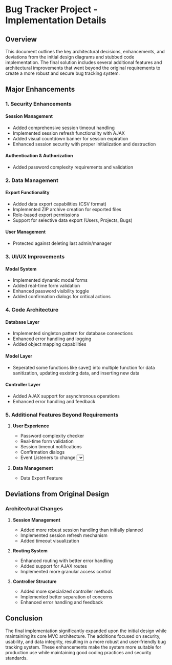 # Bug Tracker Project - Implementation Details

## Overview
This document outlines the key architectural decisions, enhancements, and deviations from the initial design diagrams and stubbed code implementation. The final solution includes several additional features and architectural improvements that went beyond the original requirements to create a more robust and secure bug tracking system.

## Major Enhancements

### 1. Security Enhancements

#### Session Management
- Added comprehensive session timeout handling
- Implemented session refresh functionality with AJAX
- Added visual countdown banner for session expiration
- Enhanced session security with proper initialization and destruction

#### Authentication & Authorization
- Added password complexity requirements and validation

### 2. Data Management

#### Export Functionality
- Added data export capabilities (CSV format)
- Implemented ZIP archive creation for exported files
- Role-based export permissions
- Support for selective data export (Users, Projects, Bugs)

#### User Management
- Protected against deleting last admin/manager

### 3. UI/UX Improvements

#### Modal System
- Implemented dynamic modal forms
- Added real-time form validation
- Enhanced password visibility toggle
- Added confirmation dialogs for critical actions

### 4. Code Architecture

#### Database Layer
- Implemented singleton pattern for database connections
- Enhanced error handling and logging
- Added object mapping capabilities

#### Model Layer
- Seperated some functions like save() into multiple function for data sanitization, updating esxisting data, and inserting new data

#### Controller Layer
- Added AJAX support for asynchronous operations
- Enhanced error handling and feedback

### 5. Additional Features Beyond Requirements

1. **User Experience**
   - Password complexity checker
   - Real-time form validation
   - Session timeout notifications
   - Confirmation dialogs
   - Event Listeners to change <select> depending on what was changed (For Example: Changing the project for a bug by an admin or manager will change the bug status to unassigned, user to unaasigned, and replaces the names in the drop down with the names of the users in that project)

2. **Data Management**
   - Data Export Feature

## Deviations from Original Design

### Architectural Changes
1. **Session Management**
   - Added more robust session handling than initially planned
   - Implemented session refresh mechanism
   - Added timeout visualization

2. **Routing System**
   - Enhanced routing with better error handling
   - Added support for AJAX routes
   - Implemented more granular access control

3. **Controller Structure**
   - Added more specialized controller methods
   - Implemented better separation of concerns
   - Enhanced error handling and feedback

## Conclusion
The final implementation significantly expanded upon the initial design while maintaining its core MVC architecture. The additions focused on security, usability, and data integrity, resulting in a more robust and user-friendly bug tracking system. These enhancements make the system more suitable for production use while maintaining good coding practices and security standards.
